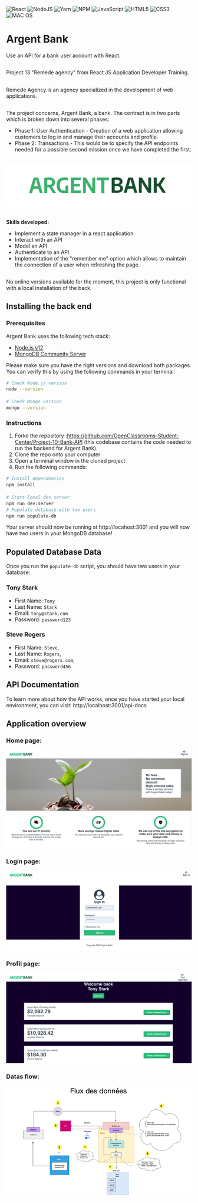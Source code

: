![React](https://img.shields.io/badge/react-%2320232a.svg?style=for-the-badge&logo=react&logoColor=%2361DAFB)
![NodeJS](https://img.shields.io/badge/node.js-6DA55F?style=for-the-badge&logo=node.js&logoColor=white)
![Yarn](https://img.shields.io/badge/yarn-%232C8EBB.svg?style=for-the-badge&logo=yarn&logoColor=white)
![NPM](https://img.shields.io/badge/NPM-%23000000.svg?style=for-the-badge&logo=npm&logoColor=white)
![JavaScript](https://img.shields.io/badge/javascript-%23323330.svg?style=for-the-badge&logo=javascript&logoColor=%23F7DF1E)
![HTML5](https://img.shields.io/badge/html5-%23E34F26.svg?style=for-the-badge&logo=html5&logoColor=white)
![CSS3](https://img.shields.io/badge/css3-%231572B6.svg?style=for-the-badge&logo=css3&logoColor=white)
![MAC OS](https://img.shields.io/badge/mac%20os-000000?style=for-the-badge&logo=apple&logoColor=white)
# Argent Bank 
Use an API for a bank user account with React.
##
Project 13 "Remede agency" from React JS Application Developer Training.
##
Remede Agency is an agency specialized in the development of web applications.<br/>
##
The project concerns, Argent Bank, a bank. The contract is in two parts which is broken down into several phases:
- Phase 1: User Authentication - Creation of a web application allowing customers to log in and manage their accounts and profile.
- Phase 2: Transactions - This would be to specify the API endpoints needed for a possible second mission once we have completed the first.
##
![LOGO](./logo.png)
##
**Skills developed:**
- Implement a state manager in a react application
- Interact with an API
- Model an API
- Authenticate to an API
- Implementation of the "remember me" option which allows to maintain the connection of a user when refreshing the page.
##
No online versions available for the moment, this project is only functional with a local installation of the back.
## Installing the back end

### Prerequisites

Argent Bank uses the following tech stack:

- [Node.js v12](https://nodejs.org/en/)
- [MongoDB Community Server](https://www.mongodb.com/try/download/community)

Please make sure you have the right versions and download both packages. You can verify this by using the following commands in your terminal:

```bash
# Check Node.js version
node --version

# Check Mongo version
mongo --version
```

### Instructions
1. Forke the repository :https://github.com/OpenClassrooms-Student-Center/Project-10-Bank-API (this codebase contains the code needed to run the backend for Argent Bank).
1. Clone the repo onto your computer
1. Open a terminal window in the cloned project
1. Run the following commands:

```bash
# Install dependencies
npm install

# Start local dev server
npm run dev:server
# Populate database with two users
npm run populate-db
```

Your server should now be running at http://locahost:3001 and you will now have two users in your MongoDB database!

## Populated Database Data

Once you run the `populate-db` script, you should have two users in your database:

### Tony Stark

- First Name: `Tony`
- Last Name: `Stark`
- Email: `tony@stark.com`
- Password: `password123`

### Steve Rogers

- First Name: `Steve`,
- Last Name: `Rogers`,
- Email: `steve@rogers.com`,
- Password: `password456`

## API Documentation

To learn more about how the API works, once you have started your local environment, you can visit: http://localhost:3001/api-docs

## Application overview

### Home page:

![DESKTOP-VERSION](./home.jpg)

### Login page:

![MOBILE-VERSION](./login.png)

### Profil page:

![MOBILE-VERSION](./profil.png)

### Datas flow:

![SCHEMA-CODE](./archi.png)
